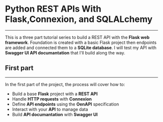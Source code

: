 # Python REST APIs With Flask,Connexion, and SQLALchemy
---
This is a three part tutorial series to build a REST API with the **Flask web framework**. Foundation is created with a basic Flask project then endpoints are added and connected them to a **SQLite database**. I will test my API with **Swagger UI API documantation** that I'll build along the way.

## First part
---
In the first part of the project, the process will cover how to:
* Build a base **Flask** project with a **REST API**
* Handle **HTTP requests** with **Connexion**
* Define **API endpoints** using the **OenAPI** specification
* Interact with your **API** to manage data
* Build **API documantation** with **Swagger UI**
